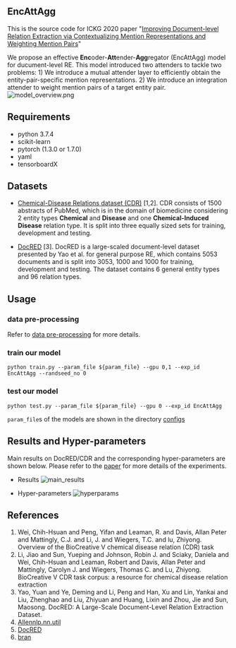 EncAttAgg
---------
This is the source code for ICKG 2020 paper "[Improving Document-level Relation Extraction via Contextualizing Mention Representations and Weighting Mention Pairs](https://conferences.computer.org/ickg/pdfs/ICKG2020-66r9RP2mQIZywMjHhQVtDI/815600a305/815600a305.pdf)"

We propose an effective **Enc**oder-**Att**ender-**Agg**regator (EncAttAgg) model for ducument-level RE. This model introduced two attenders to tackle two problems: 1) We introduce a mutual attender layer to efficiently obtain the entity-pair-specific mention representations.
2) We introduce an integration attender to weight mention pairs of a target entity pair.
![model_overview.png](images/model_overview.png.png)

## Requirements
+ python 3.7.4
+ scikit-learn
+ pytorch (1.3.0 or 1.7.0)
+ yaml
+ tensorboardX
## Datasets
+ [Chemical-Disease Relations dataset (CDR)](https://github.com/patverga/bran/tree/master/data/cdr) [1,2]. CDR consists of 1500 abstracts of PubMed, which is in the domain of biomedicine considering 2 entity types **Chemical** and **Disease** and one **Chemical-Induced Disease** relation type. It is split into three equally sized sets for training, development and testing.

+ [DocRED](https://github.com/thunlp/DocRED) [3]. DocRED is a large-scaled document-level dataset presented by Yao et al. for general purpose RE, which contains 5053 documents and is split into 3053, 1000 and 1000 for training, development and testing. The dataset contains 6 general entity types and 96 relation types.

## Usage
### data pre-processing
Refer to [data pre-processing](https://github.com/nefujiangping/EncAttAgg/tree/master/pre-processing) for more details.

### train our model
```shell
python train.py --param_file ${param_file} --gpu 0,1 --exp_id EncAttAgg --randseed_no 0
```
### test our model
```shell
python test.py --param_file ${param_file} --gpu 0 --exp_id EncAttAgg
```
`param_file`s of the models are shown in the directory [configs](configs)

## Results and Hyper-parameters
Main results on DocRED/CDR and the corresponding hyper-parameters are shown below.
Please refer to the [paper](https://conferences.computer.org/ickg/pdfs/ICKG2020-66r9RP2mQIZywMjHhQVtDI/815600a305/815600a305.pdf) for more details of the experiments.

+ Results
![main_results](images/main_results.png)

+ Hyper-parameters
![hyperparams](images/hyperparams.jpg)

## References
1. Wei, Chih-Hsuan and Peng, Yifan and Leaman, R. and Davis, Allan Peter and Mattingly, C.J. and Li, J. and Wiegers, T.C. and lu, Zhiyong. Overview of the BioCreative V chemical disease relation (CDR) task
2. Li, Jiao and Sun, Yueping and Johnson, Robin J. and Sciaky, Daniela and Wei, Chih-Hsuan and Leaman, Robert and Davis, Allan Peter and Mattingly, Carolyn J. and Wiegers, Thomas C. and Lu, Zhiyong. BioCreative V CDR task corpus: a resource for chemical disease relation extraction
3. Yao, Yuan  and Ye, Deming  and Li, Peng  and Han, Xu  and Lin, Yankai  and Liu, Zhenghao  and Liu, Zhiyuan  and Huang, Lixin  and Zhou, Jie  and Sun, Maosong. DocRED: A Large-Scale Document-Level Relation Extraction Dataset.
4. [Allennlp.nn.util](https://github.com/allenai/allennlp/blob/master/allennlp/nn/util.py)
5. [DocRED](https://github.com/thunlp/DocRED)
6. [bran](https://github.com/patverga/bran)

